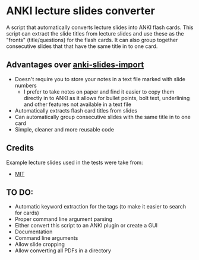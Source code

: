# ANKI lecture slides converter
A script that automatically converts lecture slides into ANKI flash cards. This script can extract the slide titles from lecture slides and use these as the "fronts" (title/questions) for the flash cards. It can also group together consecutive slides that that have the same title in to one card. 

## Advantages over [anki-slides-import](https://github.com/musically-ut/anki-slides-import)
 - Doesn't require you to store your notes in a text file marked with slide numbers
    - I prefer to take notes on paper and find it easier to copy them directly in to ANKI as it allows for bullet points, bolt text, underlining and other features not available in a text file
 - Automatically extracts flash card titles from slides
 - Can automatically group consecutive slides with the same title in to one card
 - Simple, cleaner and more reusable code

## Credits
Example lecture slides used in the tests were take from:
 - [MIT](https://ocw.mit.edu/courses/electrical-engineering-and-computer-science/6-0001-introduction-to-computer-science-and-programming-in-python-fall-2016/lecture-slides-code/) 

## TO DO:
 - Automatic keyword extraction for the tags (to make it easier to search for cards)
 - Proper command line argument parsing
 - Either convert this script to an ANKI plugin or create a GUI
 - Documentation
 - Command line arguments
 - Allow slide cropping
 - Allow converting all PDFs in a directory

